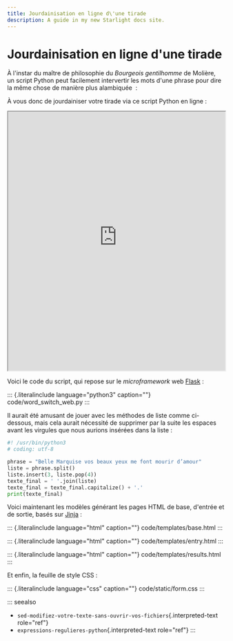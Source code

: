 ```yaml
---
title: Jourdainisation en ligne d\'une tirade
description: A guide in my new Starlight docs site.
---
```

# Jourdainisation en ligne d\'une tirade

À l\'instar du maître de philosophie du *Bourgeois gentilhomme* de
Molière, un script Python peut facilement intervertir les mots d\'une
phrase pour dire la même chose de manière plus alambiquée  :

À vous donc de jourdainiser votre tirade via ce script Python en ligne :

<iframe src="https://oliviercarrere.pythonanywhere.com/" height="600px" width="100%"></iframe>

Voici le code du script, qui repose sur le *microframework* web
[Flask]() :

::: {.literalinclude language="python3" caption=""}
code/word_switch_web.py
:::

Il aurait été amusant de jouer avec les méthodes de liste comme
ci-dessous, mais cela aurait nécessité de supprimer par la suite les
espaces avant les virgules que nous aurions insérées dans la liste :

``` python
#! /usr/bin/python3
# coding: utf-8

phrase = "Belle Marquise vos beaux yeux me font mourir d’amour"
liste = phrase.split()
liste.insert(3, liste.pop(4))
texte_final = ' '.join(liste)
texte_final = texte_final.capitalize() + '.'
print(texte_final)
```

Voici maintenant les modèles générant les pages HTML de base, d\'entrée
et de sortie, basés sur [Jinja]() :

::: {.literalinclude language="html" caption=""}
code/templates/base.html
:::

::: {.literalinclude language="html" caption=""}
code/templates/entry.html
:::

::: {.literalinclude language="html" caption=""}
code/templates/results.html
:::

Et enfin, la feuille de style CSS :

::: {.literalinclude language="css" caption=""}
code/static/form.css
:::

::: seealso
-   `sed-modifiez-votre-texte-sans-ouvrir-vos-fichiers`{.interpreted-text
    role="ref"}
-   `expressions-regulieres-python`{.interpreted-text role="ref"}
:::
